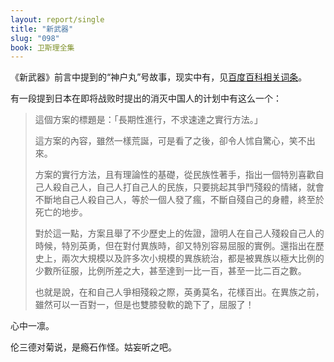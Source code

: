 ```yaml
---
layout: report/single
title: "新武器"
slug: "098"
book: 卫斯理全集
---
```

《新武器》前言中提到的“神户丸”号故事，现实中有，见[百度百科相关词条](http://baike.baidu.com/view/6598306.htm|)。

有一段提到日本在即将战败时提出的消灭中国人的计划中有这么一个：

>這個方案的標題是：「長期性進行，不求速達之實行方法。」
>
>這方案的內容，雖然一樣荒誕，可是看了之後，卻令人怵自驚心，笑不出來。
>
>方案的實行方法，且有理論性的基礎，從民族性著手，指出一個特別喜歡自己人殺自己人，自己人打自己人的民族，只要挑起其爭鬥殘殺的情緒，就會不斷地自己人殺自己人，等於一個人發了瘋，不斷自殘自己的身體，終至於死亡的地步。
>
>對於這一點，方案且舉了不少歷史上的佐證，證明人在自己人殘殺自己人的時候，特別英勇，但在對付異族時，卻又特別容易屈服的實例。還指出在歷史上，兩次大規模以及許多次小規模的異族統治，都是被異族以極大比例的少數所征服，比例所差之大，甚至達到一比一百，甚至一比二百之數。
>
>也就是說，在和自己人爭相殘殺之際，英勇莫名，花樣百出。在異族之前，雖然可以一百對一，但是也雙膝發軟的跪下了，屈服了！

心中一凛。

伦三德对菊说，是瘾石作怪。姑妄听之吧。

